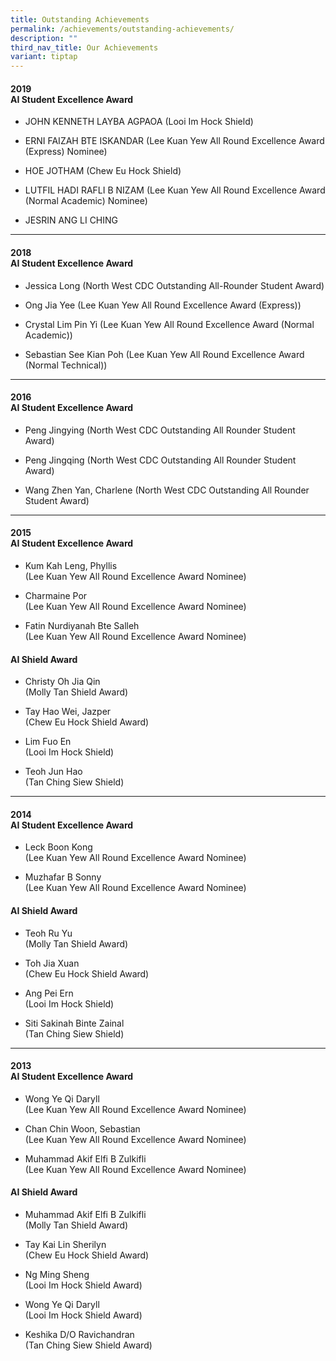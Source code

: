 ```yaml
---
title: Outstanding Achievements
permalink: /achievements/outstanding-achievements/
description: ""
third_nav_title: Our Achievements
variant: tiptap
---
```

<h4>2019<br><strong>AI Student Excellence Award</strong></h4>
<ul data-tight="true" class="tight">
<li>
<p>JOHN KENNETH LAYBA AGPAOA (Looi Im Hock Shield)</p>
</li>
<li>
<p>ERNI FAIZAH BTE ISKANDAR (Lee Kuan Yew All Round Excellence Award (Express)
Nominee)</p>
</li>
<li>
<p>HOE JOTHAM (Chew Eu Hock Shield)</p>
</li>
<li>
<p>LUTFIL HADI RAFLI B NIZAM (Lee Kuan Yew All Round Excellence Award (Normal
Academic) Nominee)</p>
</li>
<li>
<p>JESRIN ANG LI CHING</p>
</li>
</ul>
<hr>
<h4>2018<br><strong>AI Student Excellence Award</strong></h4>
<ul data-tight="true" class="tight">
<li>
<p>Jessica Long (North West CDC Outstanding All-Rounder Student Award)</p>
</li>
<li>
<p>Ong Jia Yee (Lee Kuan Yew All Round Excellence Award (Express))</p>
</li>
<li>
<p>Crystal Lim Pin Yi (Lee Kuan Yew All Round Excellence Award (Normal Academic))</p>
</li>
<li>
<p>Sebastian See Kian Poh (Lee Kuan Yew All Round Excellence Award (Normal
Technical))</p>
</li>
</ul>
<hr>
<h4>2016<br><strong>AI Student Excellence Award</strong></h4>
<ul data-tight="true" class="tight">
<li>
<p>Peng Jingying (North West CDC Outstanding All Rounder Student Award)</p>
</li>
<li>
<p>Peng Jingqing (North West CDC Outstanding All Rounder Student Award)</p>
</li>
<li>
<p>Wang Zhen Yan, Charlene (North West CDC Outstanding All Rounder Student
Award)</p>
</li>
</ul>
<hr>
<h4>2015<br><strong>AI Student Excellence Award</strong></h4>
<ul data-tight="true" class="tight">
<li>
<p>Kum Kah Leng, Phyllis
<br>(Lee Kuan Yew All Round Excellence Award Nominee)
<br>
</p>
</li>
<li>
<p>Charmaine Por
<br>(Lee Kuan Yew All Round Excellence Award Nominee)
<br>
</p>
</li>
<li>
<p>Fatin Nurdiyanah Bte Salleh
<br>(Lee Kuan Yew All Round Excellence Award Nominee)</p>
</li>
</ul>
<h4><strong>AI Shield Award</strong></h4>
<ul data-tight="true" class="tight">
<li>
<p>Christy Oh Jia Qin
<br>(Molly Tan Shield Award)
<br>
</p>
</li>
<li>
<p>Tay Hao Wei, Jazper
<br>(Chew Eu Hock Shield Award)
<br>
</p>
</li>
<li>
<p>Lim Fuo En
<br>(Looi Im Hock Shield)
<br>
</p>
</li>
<li>
<p>Teoh Jun Hao
<br>(Tan Ching Siew Shield)</p>
</li>
</ul>
<hr>
<h4>2014<br><strong>AI Student Excellence Award</strong></h4>
<ul data-tight="true" class="tight">
<li>
<p>Leck Boon Kong
<br>(Lee Kuan Yew All Round Excellence Award Nominee)
<br>
</p>
</li>
<li>
<p>Muzhafar B Sonny
<br>(Lee Kuan Yew All Round Excellence Award Nominee)</p>
</li>
</ul>
<h4><strong>AI Shield Award</strong></h4>
<ul data-tight="true" class="tight">
<li>
<p>Teoh Ru Yu
<br>(Molly Tan Shield Award)
<br>
</p>
</li>
<li>
<p>Toh Jia Xuan
<br>(Chew Eu Hock Shield Award)
<br>
</p>
</li>
<li>
<p>Ang Pei Ern
<br>(Looi Im Hock Shield)
<br>
</p>
</li>
<li>
<p>Siti Sakinah Binte Zainal
<br>(Tan Ching Siew Shield)</p>
</li>
</ul>
<hr>
<h4>2013<br><strong>AI Student Excellence Award</strong></h4>
<ul data-tight="true" class="tight">
<li>
<p>Wong Ye Qi Daryll
<br>(Lee Kuan Yew All Round Excellence Award Nominee)
<br>
</p>
</li>
<li>
<p>Chan Chin Woon, Sebastian
<br>(Lee Kuan Yew All Round Excellence Award Nominee)
<br>
</p>
</li>
<li>
<p>Muhammad Akif Elfi B Zulkifli
<br>(Lee Kuan Yew All Round Excellence Award Nominee)</p>
</li>
</ul>
<h4><strong>AI Shield Award</strong></h4>
<ul data-tight="true" class="tight">
<li>
<p>Muhammad Akif Elfi B Zulkifli
<br>(Molly Tan Shield Award)
<br>
</p>
</li>
<li>
<p>Tay Kai Lin Sherilyn
<br>(Chew Eu Hock Shield Award)
<br>
</p>
</li>
<li>
<p>Ng Ming Sheng
<br>(Looi Im Hock Shield Award)
<br>
</p>
</li>
<li>
<p>Wong Ye Qi Daryll
<br>(Looi Im Hock Shield Award)
<br>
</p>
</li>
<li>
<p>Keshika D/O Ravichandran
<br>(Tan Ching Siew Shield Award)</p>
</li>
</ul>
<p></p>